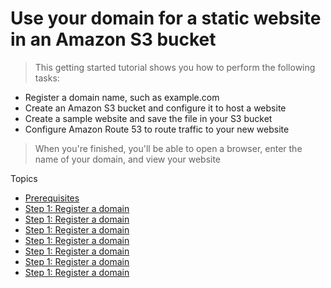 # Use your domain for a static website in an Amazon S3 bucket

> This getting started tutorial shows you how to perform the following tasks:

<ul>
    <li>
      Register a domain name, such as example.com
  </li>
  <li>
    Create an Amazon S3 bucket and configure it to host a website
  </li>
    <li>
    Create a sample website and save the file in your S3 bucket
  </li>
    <li>
    Configure Amazon Route 53 to route traffic to your new website
  </li>
</ul>

> When you're finished, you'll be able to open a browser, enter the name of your domain, and view your website

Topics 

- [Prerequisites](https://docs.aws.amazon.com/Route53/latest/DeveloperGuide/getting-started-s3.html#getting-started-prerequisites)
- [Step 1: Register a domain](https://docs.aws.amazon.com/Route53/latest/DeveloperGuide/getting-started-s3.html#getting-started-find-domain-name)
- [Step 1: Register a domain](https://docs.aws.amazon.com/Route53/latest/DeveloperGuide/getting-started-s3.html#getting-started-find-domain-name)
- [Step 1: Register a domain](https://docs.aws.amazon.com/Route53/latest/DeveloperGuide/getting-started-s3.html#getting-started-find-domain-name)
- [Step 1: Register a domain](https://docs.aws.amazon.com/Route53/latest/DeveloperGuide/getting-started-s3.html#getting-started-find-domain-name)
- [Step 1: Register a domain](https://docs.aws.amazon.com/Route53/latest/DeveloperGuide/getting-started-s3.html#getting-started-find-domain-name)
- [Step 1: Register a domain](https://docs.aws.amazon.com/Route53/latest/DeveloperGuide/getting-started-s3.html#getting-started-find-domain-name)
- [Step 1: Register a domain](https://docs.aws.amazon.com/Route53/latest/DeveloperGuide/getting-started-s3.html#getting-started-find-domain-name)
